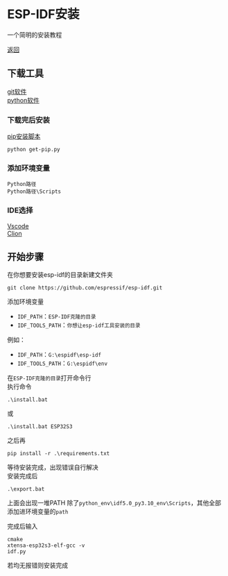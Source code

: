 # ESP-IDF安装
一个简明的安装教程

[返回](/README.md)

## 下载工具

[git软件](https://git-scm.com/downloads)  
[python软件](https://www.python.org/downloads/)  

### 下载完后安装

[pip安装脚本](https://bootstrap.pypa.io/get-pip.py)

```
python get-pip.py
```

### 添加环境变量

`Python路径`  
`Python路径\Scripts`


### IDE选择

[Vscode](https://code.visualstudio.com/)  
[Clion](https://www.jetbrains.com/clion/)

## 开始步骤

在你想要安装esp-idf的目录新建文件夹
```
git clone https://github.com/espressif/esp-idf.git
```

添加环境变量

- `IDF_PATH`：`ESP-IDF克隆的目录`
- `IDF_TOOLS_PATH`：`你想让esp-idf工具安装的目录`

例如：

- `IDF_PATH`：`G:\espidf\esp-idf`
- `IDF_TOOLS_PATH`：`G:\espidf\env`

在`ESP-IDF克隆的目录`打开命令行  
执行命令
```
.\install.bat
```
或
```
.\install.bat ESP32S3
```
之后再
```
pip install -r .\requirements.txt
```

等待安装完成，出现错误自行解决  
安装完成后
```
.\export.bat
```

上面会出现一堆PATH
除了`python_env\idf5.0_py3.10_env\Scripts`，其他全部添加进环境变量的`path`

完成后输入
```
cmake
xtensa-esp32s3-elf-gcc -v
idf.py
```

若均无报错则安装完成